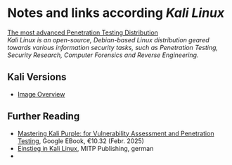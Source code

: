 # Notes and links according *Kali Linux*
[The most advanced Penetration Testing Distribution](https://www.kali.org/)<br>
*Kali Linux is an open-source, Debian-based Linux distribution geared towards various information security tasks, such as Penetration Testing, Security Research, Computer Forensics and Reverse Engineering.*

## Kali Versions
- [Image Overview](https://www.kali.org/docs/introduction/kali-linux-image-overview/)
## Further Reading
- [Mastering Kali Purple: for Vulnerability Assessment and Penetration Testing](https://play.google.com/store/books/details/Mastering_Kali_Purple_for_Vulnerability_Assessment?id=P4UCEQAAQBAJ&hl=en-US&pli=1), Google EBook, €10.32 (Febr. 2025)
- [Einstieg in Kali Linux](https://www.mitp.de/IT-WEB/IT-Sicherheit/Einstieg-in-Kali-Linux-oxid-1.html), MITP Publishing, german
- 
